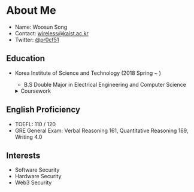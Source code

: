 # About Me

- Name: Woosun Song
- Contact: wireless@kaist.ac.kr
- Twitter: [@pr0cf51](https://twitter.com/pr0cf51)

## Education

- Korea Institute of Science and Technology (2018 Spring ~ )

  - B.S Double Major in Electrical Engineering and Computer Science
  <details>
  <summary>Coursework</summary>

  - GPA Total: 3.95/4.3, EE Major: 4.08/4.3, CS Major: 3.85/4.3
  </details>

## English Proficiency

- TOEFL: 110 / 120
- GRE General Exam: Verbal Reasoning 161, Quantitative Reasoning 169, Writing 4.0

## Interests

- Software Security
- Hardware Security
- Web3 Security
